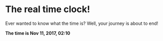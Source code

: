 # The real time clock!

Ever wanted to know what the time is? Well, your journey is about to end!

**The time is Nov 11, 2017, 02:10**